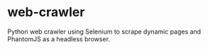 # web-crawler
Python web crawler using Selenium to scrape dynamic pages and PhantomJS as a headless browser.
